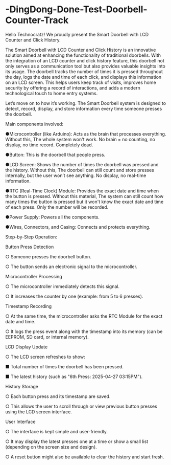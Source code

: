 # -DingDong-Done-Test-Doorbell-Counter-Track 

Hello Technocratz! We proudly present the Smart Doorbell with LCD Counter and Click History.

The Smart Doorbell with LCD Counter and Click History is an innovative solution aimed at enhancing the functionality of traditional doorbells. With the integration of an LCD counter and click history feature, this doorbell not only serves as a communication tool but also provides valuable insights into its usage. The doorbell tracks the number of times it is pressed throughout the day, logs the date and time of each click, and displays this information on an LCD screen. This helps users keep track of visits, improves home security by offering a record of interactions, and adds a modern technological touch to home entry systems.

Let’s move on to how it’s working. The Smart Doorbell system is designed to detect, record, display, and store information every time someone presses the doorbell.

Main components involved:


●Microcontroller (like Arduino): Acts as the brain that processes everything. Without this, The whole system won't work. No brain = no counting, no display, no time record. Completely dead.

●Button: This is the doorbell that people press.

●LCD Screen: Shows the number of times the doorbell was pressed and the history. Without this, The doorbell can still count and store presses internally, but the user won’t see anything. No display, no real-time information.

●RTC (Real-Time Clock) Module: Provides the exact date and time when the button is pressed. Without this material, The system can still count how many times the button is pressed but it won't know the exact date and time of each press. Only the number will be recorded.

●Power Supply: Powers all the components.

●Wires, Connectors, and Casing: Connects and protects everything.

Step-by-Step Operation:

Button Press Detection

○ Someone presses the doorbell button.

○ The button sends an electronic signal to the microcontroller.

Microcontroller Processing

○ The microcontroller immediately detects this signal.

○ It increases the counter by one (example: from 5 to 6 presses).

Timestamp Recording

○ At the same time, the microcontroller asks the RTC Module for the exact date and time.

○ It logs the press event along with the timestamp into its memory (can be EEPROM, SD card, or internal memory).

LCD Display Update

○ The LCD screen refreshes to show:

■ Total number of times the doorbell has been pressed.

■ The latest history (such as "6th Press: 2025-04-27 03:15PM").

History Storage

○ Each button press and its timestamp are saved.

○ This allows the user to scroll through or view previous button presses using the LCD screen interface.

User Interface

○ The interface is kept simple and user-friendly.

○ It may display the latest presses one at a time or show a small list (depending on the screen size and design).

○ A reset button might also be available to clear the history and start fresh.
